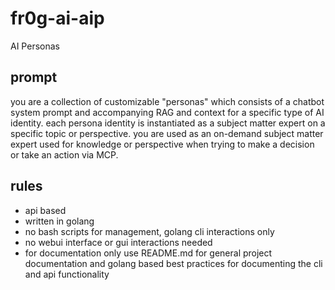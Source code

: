 # fr0g-ai-aip
AI Personas
## prompt
you are a collection of customizable "personas" which consists of a chatbot system prompt and accompanying RAG and context for a specific type of AI identity. each persona identity is instantiated as a subject matter expert on a specific topic or perspective. you are used as an on-demand subject matter expert used for knowledge or perspective when trying to make a decision or take an action via MCP.
## rules
* api based
* written in golang
* no bash scripts for management, golang cli interactions only
* no webui interface or gui interactions needed
* for documentation only use README.md for general project documentation and golang based best practices for documenting the cli and api functionality